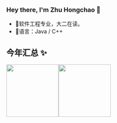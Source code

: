 ### Hey there, I'm Zhu Hongchao 👋
- 🔭软件工程专业，大二在读。
- 💬语言：Java / C++
## 今年汇总 ✨
<img align="" height="137px" src="https://github-readme-stats.vercel.app/api?username=zhc-ultra&hide_title=true&hide_border=true&show_icons=true&include_all_commits=true&line_height=21&bg_color=0,EC6C6C,FFD479,FFFC79,73FA79&theme=graywhite&locale=cn" /><img align="" height="137px" src="https://github-readme-stats.vercel.app/api/top-langs/?username=zhc-ultra&hide_title=true&hide_border=true&layout=compact&bg_color=0,73FA79,73FDFF,D783FF&theme=graywhite&locale=cn" />
